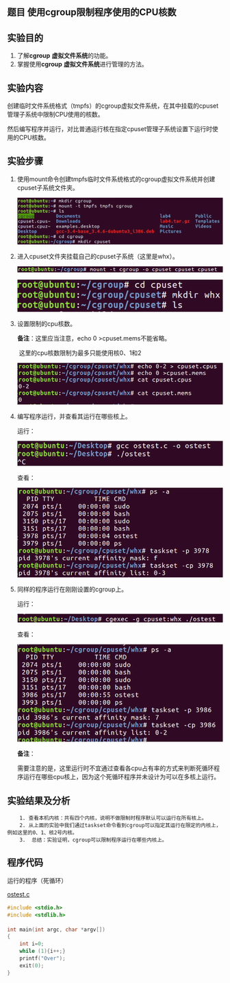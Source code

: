 ## 题目 使用cgroup限制程序使用的CPU核数

## 实验目的

1. 了解**cgroup** **虚拟文件系统**的功能。
2. 掌握使用**cgroup** **虚拟文件系统**进行管理的方法。

## 实验内容

​	创建临时文件系统格式（tmpfs）的cgroup虚拟文件系统，在其中挂载的cpuset管理子系统中限制CPU使用的核数。

​	然后编写程序并运行，对比普通运行核在指定cpuset管理子系统设置下运行时使用的CPU核数。

## 实验步骤

1. 使用mount命令创建tmpfs临时文件系统格式的cgroup虚拟文件系统并创建cpuset子系统文件夹。

   ![image-20220404111316724](doc2.assets/image-20220404111316724.png)

2. 进入cpuset文件夹挂载自己的cpuset子系统（这里是whx）。

   ![image-20220404111915943](doc2.assets/image-20220404111915943.png)

   ![image-20220404111510965](doc2.assets/image-20220404111510965.png)

3. 设置限制的cpu核数。

   **备注**：这里应当注意，echo 0 >cpuset.mems不能省略。

   ​		  这里的cpu核数限制为最多只能使用核0、1和2

   ![image-20220404111611707](doc2.assets/image-20220404111611707.png)

4. 编写程序运行，并查看其运行在哪些核上。

   运行：

   ![image-20220404112012654](doc2.assets/image-20220404112012654.png)

   查看：

   ![image-20220404112027568](doc2.assets/image-20220404112027568.png)

5. 同样的程序运行在刚刚设置的cgroup上。

   运行：

   ![image-20220404112146373](doc2.assets/image-20220404112146373.png)

   查看：

   ![image-20220509101318040](doc2.assets/image-20220509101318040.png)

   

     **备注**：
   
   ​		需要注意的是，这里运行时不宜通过查看各cpu占有率的方式来判断死循环程序运行在哪些cpu核上，因为这个死循环程序并未设计为可以在多核上运行。

## 实验结果及分析

  		1. 查看本机内核：共有四个内核，说明不做限制时程序默认可以运行在所有核上。
  		2. 从上面的实验中我们通过taskset命令看到cgroup可以指定其运行在限定的内核上，例如这里的0、1、核2号内核。
  		3.  总结：实验证明，cgroup可以限制程序运行在哪些内核上。

## 程序代码

运行的程序（死循环）

 [ostest.c](src2\ostest.c) 

```c
#include <stdio.h>
#include <stdlib.h>

int main(int argc, char *argv[])
{
	int i=0;
	while (1){i++;}
	printf("Over");
	exit(0);
}

```



